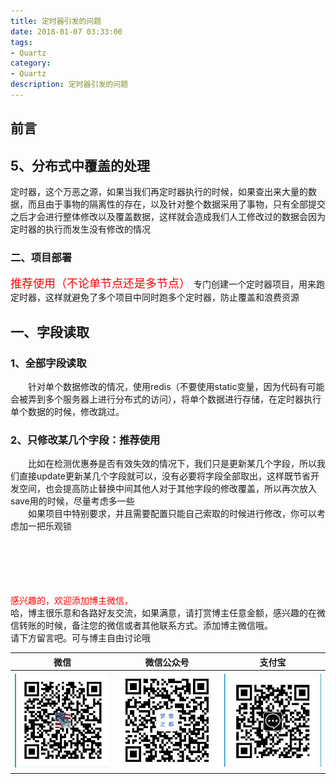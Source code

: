 ```yaml
---
title: 定时器引发的问题
date: 2018-01-07 03:33:00
tags: 
- Quartz
category: 
- Quartz
description: 定时器引发的问题
---
```

<!-- image url 
https://raw.githubusercontent.com/HealerJean/HealerJean.github.io/master/blogImages
　　首行缩进
<font color="red">  </font>

<font  color="red" size="4">   </font>


<font size="4">   </font>**
-->

## 前言



## 5、分布式中覆盖的处理


定时器，这个万恶之源，如果当我们再定时器执行的时候，如果查出来大量的数据，而且由于事物的隔离性的存在，以及针对整个数据采用了事物，只有全部提交之后才会进行整体修改以及覆盖数据，这样就会造成我们人工修改过的数据会因为定时器的执行而发生没有修改的情况



### 二、项目部署
<font  color="red" size="4">  
推荐使用（不论单节点还是多节点）
</font>
专门创建一个定时器项目，用来跑定时器，这样就避免了多个项目中同时跑多个定时器，防止覆盖和浪费资源<br/>


## 一、字段读取

### 1、全部字段读取
　　针对单个数据修改的情况，使用redis（不要使用static变量，因为代码有可能会被弄到多个服务器上进行分布式的访问），将单个数据进行存储，在定时器执行单个数据的时候，修改跳过。


### 2、只修改某几个字段：推荐使用

　　比如在检测优惠券是否有效失效的情况下，我们只是更新某几个字段，所以我们直接update更新某几个字段就可以，没有必要将字段全部取出，这样既节省开发空间，也会提高防止替换中间其他人对于其他字段的修改覆盖，所以再次放入save用的时候，尽量考虑多一些<br/>
　　如果项目中特别要求，并且需要配置只能自己索取的时候进行修改，你可以考虑加一把乐观锁
　　

　　



<br/><br/><br/>
<font color="red"> 感兴趣的，欢迎添加博主微信， </font><br/>
哈，博主很乐意和各路好友交流，如果满意，请打赏博主任意金额，感兴趣的在微信转账的时候，备注您的微信或者其他联系方式。添加博主微信哦。
<br/>
请下方留言吧。可与博主自由讨论哦

|微信 | 微信公众号|支付宝|
|:-------:|:-------:|:------:|
| ![微信](https://raw.githubusercontent.com/HealerJean/HealerJean.github.io/master/assets/img/tctip/weixin.jpg)|![微信公众号](https://raw.githubusercontent.com/HealerJean/HealerJean.github.io/master/assets/img/my/qrcode_for_gh_a23c07a2da9e_258.jpg)|![支付宝](https://raw.githubusercontent.com/HealerJean/HealerJean.github.io/master/assets/img/tctip/alpay.jpg) |




<!-- Gitalk 评论 start  -->

<link rel="stylesheet" href="https://unpkg.com/gitalk/dist/gitalk.css">
<script src="https://unpkg.com/gitalk@latest/dist/gitalk.min.js"></script> 
<div id="gitalk-container"></div>    
 <script type="text/javascript">
    var gitalk = new Gitalk({
		clientID: `1d164cd85549874d0e3a`,
		clientSecret: `527c3d223d1e6608953e835b547061037d140355`,
		repo: `HealerJean.github.io`,
		owner: 'HealerJean',
		admin: ['HealerJean'],
		id: 'frcvaXkY0zUN3PQE',
    });
    gitalk.render('gitalk-container');
</script> 

<!-- Gitalk end -->

